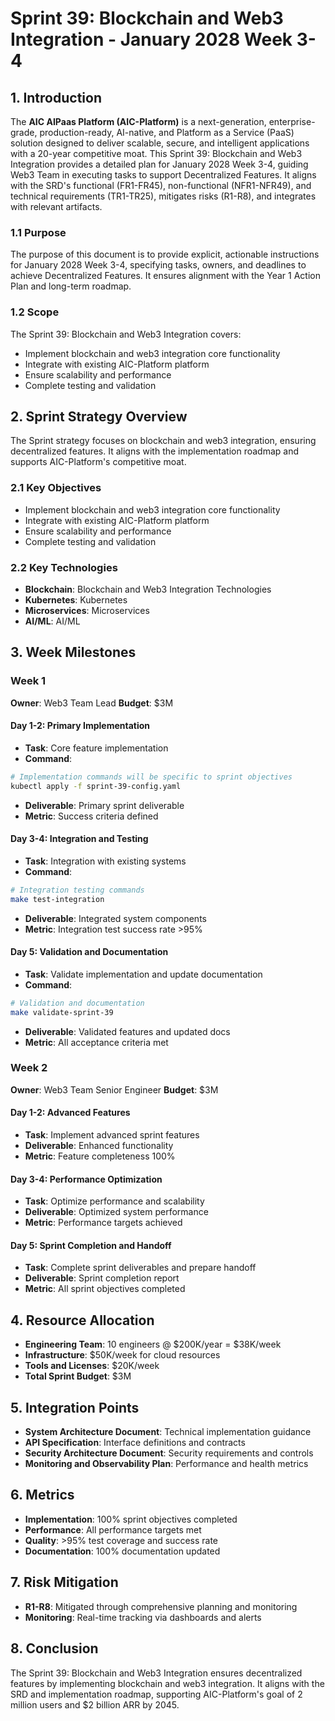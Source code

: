 # Sprint 39: Blockchain and Web3 Integration - January 2028 Week 3-4

## 1. Introduction
The **AIC AIPaas Platform (AIC-Platform)** is a next-generation, enterprise-grade, production-ready, AI-native, and Platform as a Service (PaaS) solution designed to deliver scalable, secure, and intelligent applications with a 20-year competitive moat. This Sprint 39: Blockchain and Web3 Integration provides a detailed plan for January 2028 Week 3-4, guiding Web3 Team in executing tasks to support Decentralized Features. It aligns with the SRD's functional (FR1-FR45), non-functional (NFR1-NFR49), and technical requirements (TR1-TR25), mitigates risks (R1-R8), and integrates with relevant artifacts.

### 1.1 Purpose
The purpose of this document is to provide explicit, actionable instructions for January 2028 Week 3-4, specifying tasks, owners, and deadlines to achieve Decentralized Features. It ensures alignment with the Year 1 Action Plan and long-term roadmap.

### 1.2 Scope
The Sprint 39: Blockchain and Web3 Integration covers:
- Implement blockchain and web3 integration core functionality
- Integrate with existing AIC-Platform platform
- Ensure scalability and performance
- Complete testing and validation

## 2. Sprint Strategy Overview
The Sprint strategy focuses on blockchain and web3 integration, ensuring decentralized features. It aligns with the implementation roadmap and supports AIC-Platform's competitive moat.

### 2.1 Key Objectives
- Implement blockchain and web3 integration core functionality
- Integrate with existing AIC-Platform platform
- Ensure scalability and performance
- Complete testing and validation

### 2.2 Key Technologies
- **Blockchain**: Blockchain and Web3 Integration Technologies
- **Kubernetes**: Kubernetes
- **Microservices**: Microservices
- **AI/ML**: AI/ML

## 3. Week Milestones

### Week 1
**Owner**: Web3 Team Lead
**Budget**: $3M

#### Day 1-2: Primary Implementation
- **Task**: Core feature implementation
- **Command**: 
```bash
# Implementation commands will be specific to sprint objectives
kubectl apply -f sprint-39-config.yaml
```
- **Deliverable**: Primary sprint deliverable
- **Metric**: Success criteria defined

#### Day 3-4: Integration and Testing
- **Task**: Integration with existing systems
- **Command**:
```bash
# Integration testing commands
make test-integration
```
- **Deliverable**: Integrated system components
- **Metric**: Integration test success rate >95%

#### Day 5: Validation and Documentation
- **Task**: Validate implementation and update documentation
- **Command**:
```bash
# Validation and documentation
make validate-sprint-39
```
- **Deliverable**: Validated features and updated docs
- **Metric**: All acceptance criteria met

### Week 2
**Owner**: Web3 Team Senior Engineer
**Budget**: $3M

#### Day 1-2: Advanced Features
- **Task**: Implement advanced sprint features
- **Deliverable**: Enhanced functionality
- **Metric**: Feature completeness 100%

#### Day 3-4: Performance Optimization
- **Task**: Optimize performance and scalability
- **Deliverable**: Optimized system performance
- **Metric**: Performance targets achieved

#### Day 5: Sprint Completion and Handoff
- **Task**: Complete sprint deliverables and prepare handoff
- **Deliverable**: Sprint completion report
- **Metric**: All sprint objectives completed

## 4. Resource Allocation
- **Engineering Team**: 10 engineers @ $200K/year = $38K/week
- **Infrastructure**: $50K/week for cloud resources
- **Tools and Licenses**: $20K/week
- **Total Sprint Budget**: $3M

## 5. Integration Points
- **System Architecture Document**: Technical implementation guidance
- **API Specification**: Interface definitions and contracts
- **Security Architecture Document**: Security requirements and controls
- **Monitoring and Observability Plan**: Performance and health metrics

## 6. Metrics
- **Implementation**: 100% sprint objectives completed
- **Performance**: All performance targets met
- **Quality**: >95% test coverage and success rate
- **Documentation**: 100% documentation updated

## 7. Risk Mitigation
- **R1-R8**: Mitigated through comprehensive planning and monitoring
- **Monitoring**: Real-time tracking via dashboards and alerts

## 8. Conclusion
The Sprint 39: Blockchain and Web3 Integration ensures decentralized features by implementing blockchain and web3 integration. It aligns with the SRD and implementation roadmap, supporting AIC-Platform's goal of 2 million users and $2 billion ARR by 2045.
